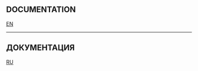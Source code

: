 ## DOCUMENTATION
[EN](https://github.com/atxxxm/SUI/wiki/EN)

---

## ДОКУМЕНТАЦИЯ
[RU](https://github.com/atxxxm/SUI/wiki/RU)
